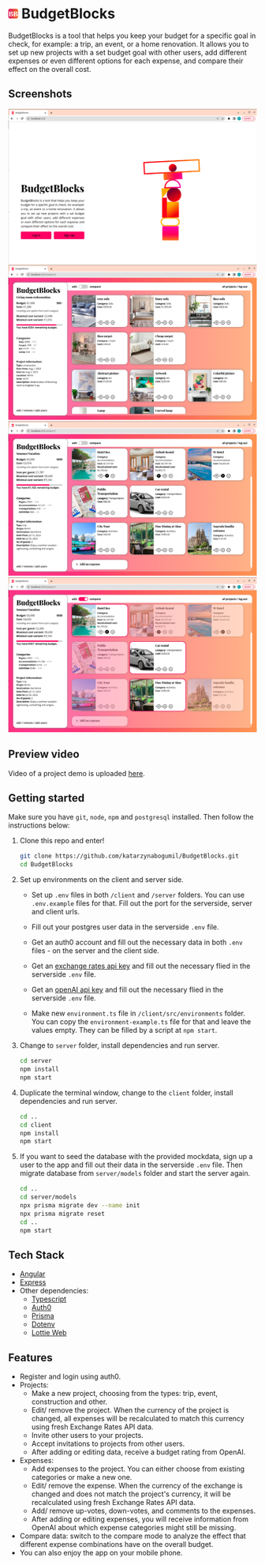 # <img src="images/logo.png" height="20"/> BudgetBlocks

BudgetBlocks is a tool that helps you keep your budget for a specific goal in check, for example: a trip, an event, or a home renovation. It allows you to set up new projects with a set budget goal with other users, add different expenses or even different options for each expense, and compare their effect on the overall cost.

## Screenshots

<p align="center">
  <img src="images/1-landing.png" />
  <img src="images/2-renovation.png" />
  <img src="images/3-trip.png" />
  <img src="images/4-trip-compare.png" />
</p>

## Preview video

Video of a project demo is uploaded [here](https://www.youtube.com/watch?v=0MSrGjOTyk4).

## Getting started

Make sure you have `git`, `node`, `npm` and `postgresql` installed. Then follow the instructions below:

1. Clone this repo and enter!

    ```bash
    git clone https://github.com/katarzynabogumil/BudgetBlocks.git
    cd BudgetBlocks
    ```
2. Set up environments on the client and server side.

    * Set up `.env` files in both `/client` and `/server` folders. You can use `.env.example` files for that. Fill out the port for the serverside, server and client urls.

    * Fill out your postgres user data in the serverside `.env` file.

    * Get an auth0 account and fill out the necessary data in both `.env` files - on the server and the client side.

    * Get an [exchange rates api key](https://exchangeratesapi.io/) and fill out the necessary flied in the serverside `.env` file.

    * Get an [openAI api key](https://platform.openai.com/account/api-keys) and fill out the necessary flied in the serverside `.env` file.

    * Make new `environment.ts` file in `/client/src/environments` folder. You can copy the `environment-example.ts` file for that and leave the values empty. They can be filled by a script at `npm start`.

3. Change to `server` folder, install dependencies and run server.

   ```bash
   cd server
   npm install
   npm start
   ```

4. Duplicate the terminal window, change to the `client` folder, install dependencies and run server.

   ```bash
   cd ..
   cd client
   npm install
   npm start
   ```

5. If you want to seed the database with the provided mockdata, sign up a user to the app and fill out their data in the serverside `.env` file. Then migrate database from `server/models` folder and start the server again.

   ```bash
   cd ..
   cd server/models
   npx prisma migrate dev --name init 
   npx prisma migrate reset
   cd ..
   npm start
   ```


## Tech Stack

* [Angular](https://github.com/angular)
* [Express](https://github.com/expressjs)
* Other dependencies:
  * [Typescript](https://www.typescriptlang.org/)
  * [Auth0](https://github.com/auth01)
  * [Prisma](https://github.com/prisma)
  * [Dotenv](https://github.com/dotenv-org)
  * [Lottie Web](https://github.com/airbnb/lottie-web)


## Features

* Register and login using auth0.
* Projects:
  * Make a new project, choosing from the types: trip, event, construction and other.
  * Edit/ remove the project. When the currency of the project is changed, all expenses will be recalculated to match this currency using fresh Exchange Rates API data.
  * Invite other users to your projects.
  * Accept invitations to projects from other users.
  * After adding or editing data, receive a budget rating from OpenAI.
* Expenses:
  * Add expenses to the project. You can either choose from existing categories or make a new one.
  * Edit/ remove the expense. When the currency of the exchange is changed and does not match the project's currency, it will be recalculated using fresh Exchange Rates API data.
  * Add/ remove up-votes, down-votes, and comments to the expenses. 
  * After adding or editing expenses, you will receive information from OpenAI about which expense categories might still be missing.
* Compare data: switch to the compare mode to analyze the effect that different expense combinations have on the overall budget.
* You can also enjoy the app on your mobile phone.